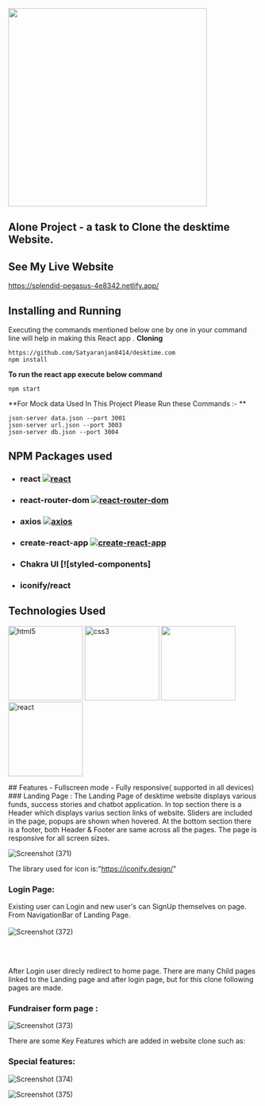 <img src="https://desktime.com/static/logo/logo-dark-without-padding.svg" width="400"/>

## Alone Project - a task to Clone the desktime Website.


## See My Live Website

https://splendid-pegasus-4e8342.netlify.app/

## Installing and Running

Executing the commands mentioned below one by one in your command line will help in making this React app .
**Cloning**
```
https://github.com/Satyaranjan8414/desktime.com
npm install
```
**To run the react app execute below command**
```
npm start
```
**For Mock data Used In This Project Please Run these Commands :- **
```
json-server data.json --port 3001
json-server url.json --port 3003
json-server db.json --port 3004
```
## NPM Packages used
- ### react [![react](https://camo.githubusercontent.com/475b49b04214dfa67c1ec8a2837888ae63003feb7b71fd45be30ff360148ad87/68747470733a2f2f696d672e736869656c64732e696f2f6e706d2f762f72656163742e7376673f7374796c653d666c6174)](https://github.com/facebook/react)
- ### react-router-dom [![react-router-dom](https://camo.githubusercontent.com/475b49b04214dfa67c1ec8a2837888ae63003feb7b71fd45be30ff360148ad87/68747470733a2f2f696d672e736869656c64732e696f2f6e706d2f762f72656163742e7376673f7374796c653d666c6174)](https://github.com/ReactTraining/react-router/tree/master/packages/react-router-dom)
- ### axios [![axios](https://camo.githubusercontent.com/1f22b6c297d1cb0e3aa68b2e6fed42da8b002bbefca8d63e99e0b790da8cce9b/68747470733a2f2f696d672e736869656c64732e696f2f6e706d2f762f6178696f732e7376673f7374796c653d666c61742d737175617265)](https://github.com/axios/axios)
- ### create-react-app [![create-react-app](https://camo.githubusercontent.com/475b49b04214dfa67c1ec8a2837888ae63003feb7b71fd45be30ff360148ad87/68747470733a2f2f696d672e736869656c64732e696f2f6e706d2f762f72656163742e7376673f7374796c653d666c6174)](https://github.com/facebook/create-react-app)
- ###   Chakra UI [![styled-components]
- ### iconify/react

## Technologies Used
<p float="left">
  <img src="https://encrypted-tbn0.gstatic.com/images?q=tbn:ANd9GcSVAIP_Cf5nPr-oj9tc2fHg1DEugRc_UjIxtw&usqp=CAU" alt="html5" height="150"/>
  <img src="https://encrypted-tbn0.gstatic.com/images?q=tbn:ANd9GcS0LAimh7HEcDu0N8uhkCXiAE-BEaLTHlHG4A&usqp=CAU" alt="css3" height="150"/> 
  <img src="https://encrypted-tbn0.gstatic.com/images?q=tbn:ANd9GcRB0_ijMX_4xf0rGse2D334wtm-LcqQ_lrsFQ&usqp=CAU"  height="150"/>
  <img src="https://www.patterns.dev/img/reactjs/react-logo@3x.svg" alt="react" height="150"/>
</p>
## Features
- Fullscreen mode
- Fully responsive( supported in all devices)
### Landing Page :
The Landing Page of desktime website displays various funds, success stories and chatbot application.
In top section there is a Header which displays varius section links of website.
Sliders are included in the page, popups are shown when hovered.
At the bottom section there is a footer, both Header & Footer are same across all the pages.
The page is responsive for all screen sizes.
<br/>

![Screenshot (371)](https://user-images.githubusercontent.com/107980582/229875907-b10e28d1-086c-41db-b21d-3cf10345496f.png)

The library used for icon is:"https://iconify.design/"
<br/>
### Login Page:
Existing user can Login and new user's can SignUp themselves on page.
From NavigationBar of Landing Page.
<br>
<br>
![Screenshot (372)](https://user-images.githubusercontent.com/107980582/229875935-9c1573e6-e500-4ff4-9eff-d0e8ddbbc8e4.png)

<br/>
<br/>

After Login user direcly redirect to home page.
There are many Child pages linked to the Landing page and after login page, but for this clone following pages are made.
### Fundraiser form page :


![Screenshot (373)](https://user-images.githubusercontent.com/107980582/229875984-abb7aacd-978a-4563-a244-9278a30087c6.png)

There are some Key Features which are added in website clone such as:

### Special features:



![Screenshot (374)](https://user-images.githubusercontent.com/107980582/229876154-871abba6-5410-4403-84ba-41214c35ef4a.png)


![Screenshot (375)](https://user-images.githubusercontent.com/107980582/229876160-cb040172-7db0-41c8-91fb-057555fa031a.png)


